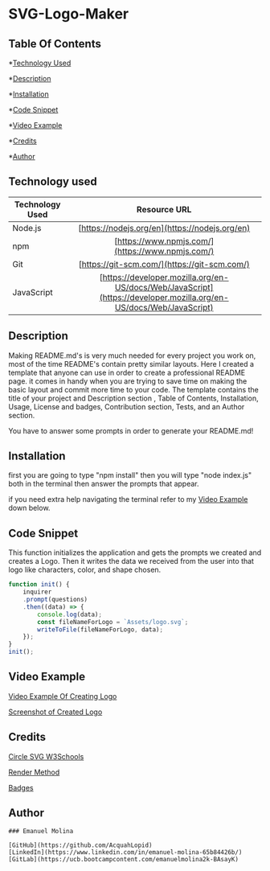# SVG-Logo-Maker

## Table Of Contents
*[Technology Used](#technology-used)

*[Description](#description)

*[Installation](#installation)

*[Code Snippet](#code-snippet)

*[Video Example](#video-example)

*[Credits](#credits)

*[Author](#author)

## Technology used

| Technology Used         | Resource URL  |
| -------------           |:-------------:|
| Node.js                 | [https://nodejs.org/en](https://nodejs.org/en) | 
| npm                     | [https://www.npmjs.com/](https://www.npmjs.com/)      |
| Git                     | [https://git-scm.com/](https://git-scm.com/)     | 
| JavaScript              | [https://developer.mozilla.org/en-US/docs/Web/JavaScript](https://developer.mozilla.org/en-US/docs/Web/JavaScript) |

## Description
Making README.md's is very much needed for every project you work on, most of the time README's contain pretty similar layouts. Here I created a template that anyone can use in order to create a professional README page. it comes in handy when you are trying to save time on making the basic layout and commit more time to your code. The template contains the title of your project and Description section , Table of Contents, Installation, Usage, License and badges, Contribution section, Tests, and an Author section. 

You have to answer some prompts in order to generate your README.md!

## Installation
first you are going to type "npm install" then you will type "node index.js" both in the terminal then answer the prompts that appear.

if you need extra help navigating the terminal refer to my [Video Example](#video-example) down below.
## Code Snippet
This function initializes the application and gets the prompts we created and creates a Logo. Then it writes the data we received from the user into that logo like characters, color, and shape chosen.

```JavaScript
function init() {
    inquirer 
    .prompt(questions)
    .then((data) => {
        console.log(data);
        const fileNameForLogo = `Assets/logo.svg`;
        writeToFile(fileNameForLogo, data);
    });
}
init();
```
## Video Example
[Video Example Of Creating Logo](./Video/Professional-README-Generator%20-%20Visual%20Studio%20Code%202023-04-21%2000-31-49.mp4)

[Screenshot of Created Logo](./Video/Screenshot%202023-04-21%20004401.png)
## Credits
[Circle SVG W3Schools](https://www.w3schools.com/graphics/svg_circle.asp)

[Render Method](https://upmostly.com/tutorials/understand-the-render-method-and-rendering-in-react)

[Badges](https://naereen.github.io/badges/)



## Author
```MD
### Emanuel Molina

[GitHub](https://github.com/AcquahLopid)
[LinkedIn](https://www.linkedin.com/in/emanuel-molina-65b84426b/)
[GitLab](https://ucb.bootcampcontent.com/emanuelmolina2k-BAsayK)

```